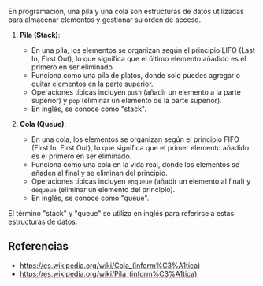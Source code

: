 
En programación, una pila y una cola son estructuras de datos utilizadas para almacenar elementos y gestionar su orden de acceso.

1. **Pila (Stack)**:
   - En una pila, los elementos se organizan según el principio LIFO (Last In, First Out), lo que significa que el último elemento añadido es el primero en ser eliminado.
   - Funciona como una pila de platos, donde solo puedes agregar o quitar elementos en la parte superior.
   - Operaciones típicas incluyen `push` (añadir un elemento a la parte superior) y `pop` (eliminar un elemento de la parte superior).
   - En inglés, se conoce como "stack".

2. **Cola (Queue)**:
   - En una cola, los elementos se organizan según el principio FIFO (First In, First Out), lo que significa que el primer elemento añadido es el primero en ser eliminado.
   - Funciona como una cola en la vida real, donde los elementos se añaden al final y se eliminan del principio.
   - Operaciones típicas incluyen `enqueue` (añadir un elemento al final) y `dequeue` (eliminar un elemento del principio).
   - En inglés, se conoce como "queue".

El término "stack" y "queue" se utiliza en inglés para referirse a estas estructuras de datos.


## Referencias
- https://es.wikipedia.org/wiki/Cola_(inform%C3%A1tica)
- https://es.wikipedia.org/wiki/Pila_(inform%C3%A1tica)
